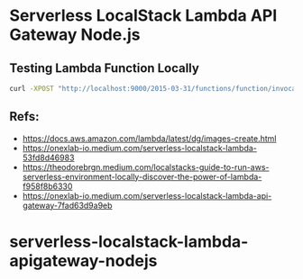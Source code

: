 # Serverless LocalStack Lambda API Gateway Node.js

## Testing Lambda Function Locally

```sh
curl -XPOST "http://localhost:9000/2015-03-31/functions/function/invocations" -d '{}'
```

## Refs:

- https://docs.aws.amazon.com/lambda/latest/dg/images-create.html
- https://onexlab-io.medium.com/serverless-localstack-lambda-53fd8d46983
- https://theodorebrgn.medium.com/localstacks-guide-to-run-aws-serverless-environment-locally-discover-the-power-of-lambda-f958f8b6330
- https://onexlab-io.medium.com/serverless-localstack-lambda-api-gateway-7fad63d9a9eb
# serverless-localstack-lambda-apigateway-nodejs
